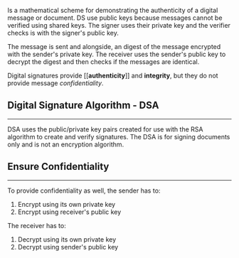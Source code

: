 Is a mathematical scheme for demonstrating the authenticity of a digital message or document. 
DS use public keys because messages cannot be verified using shared keys. The signer uses their private key and the verifier checks is with the signer's public key.

The message is sent and alongside, an digest of the message encrypted with the sender's private key. The receiver uses the sender's public key to decrypt the digest and then checks if the messages are identical.

Digital signatures provide [[**authenticity**]] and **integrity**, but they do not provide message *confidentiality*.

## Digital Signature Algorithm - DSA
---
DSA uses the public/private key pairs created for use with the RSA algorithm to create and verify signatures. The DSA is for signing documents only and is not an encryption algorithm.

## Ensure Confidentiality
---
To provide confidentiality as well, the sender has to:
1. Encrypt using its own private key
2. Encrypt using receiver's public key

The receiver has to:
1. Decrypt using its own private key
2. Decrypt using sender's public key